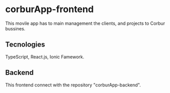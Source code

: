# corburApp-frontend
This movile app has to main management the clients, and projects to Corbur bussines. 

## Tecnologies
TypeScript, React.js, Ionic Famework.

## Backend
This frontend connect with the repository "corburApp-backend".

